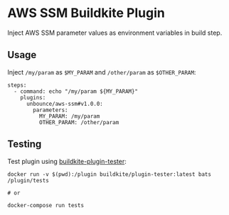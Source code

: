 # AWS SSM Buildkite Plugin

Inject AWS SSM parameter values as environment variables in build step.

## Usage

Inject `/my/param` as `$MY_PARAM` and `/other/param` as `$OTHER_PARAM`:

```
steps:
  - command: echo "/my/param ${MY_PARAM}"
    plugins:
      unbounce/aws-ssm#v1.0.0:
        parameters:
          MY_PARAM: /my/param
          OTHER_PARAM: /other/param
```

## Testing

Test plugin using [buildkite-plugin-tester](https://github.com/buildkite-plugins/buildkite-plugin-tester):

```
docker run -v $(pwd):/plugin buildkite/plugin-tester:latest bats /plugin/tests

# or

docker-compose run tests
```
